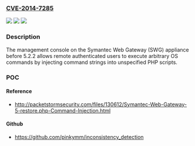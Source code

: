 ### [CVE-2014-7285](https://cve.mitre.org/cgi-bin/cvename.cgi?name=CVE-2014-7285)
![](https://img.shields.io/static/v1?label=Product&message=n%2Fa&color=blue)
![](https://img.shields.io/static/v1?label=Version&message=n%2Fa&color=blue)
![](https://img.shields.io/static/v1?label=Vulnerability&message=n%2Fa&color=brighgreen)

### Description

The management console on the Symantec Web Gateway (SWG) appliance before 5.2.2 allows remote authenticated users to execute arbitrary OS commands by injecting command strings into unspecified PHP scripts.

### POC

#### Reference
- http://packetstormsecurity.com/files/130612/Symantec-Web-Gateway-5-restore.php-Command-Injection.html

#### Github
- https://github.com/pinkymm/inconsistency_detection

